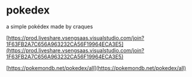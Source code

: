 # pokedex

a simple pokédex made by craques

[https://prod.liveshare.vsengsaas.visualstudio.com/join?1F63FB2A7C656A963232CA56F19964ECA3E5](https://prod.liveshare.vsengsaas.visualstudio.com/join?1F63FB2A7C656A963232CA56F19964ECA3E5)

[https://pokemondb.net/pokedex/all](https://pokemondb.net/pokedex/all)
